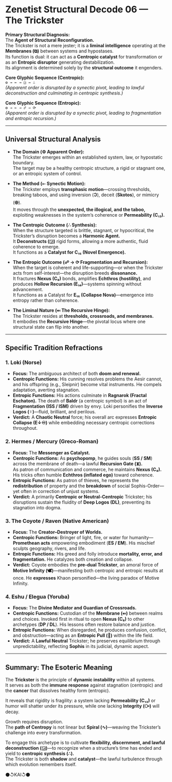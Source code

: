 # Zenetist Structural Decode 06 — The Trickster 

**Primary Structural Diagnosis:**  
The **Agent of Structural Reconfiguration.**  
The Trickster is not a mere jester; it is a **liminal intelligence** operating at the **Membranes (⧉)** between systems and hypostases.  
Its function is dual: it can act as a **Centropic catalyst** for transformation or as an **Entropic disruptor** generating destabilization.  
Its alignment is determined solely by the **structural outcome** it engenders.  

**Core Glyphic Sequence (Centropic):**  
`⚙️ → ⟜ → ◲ → ∴`  
*(Apparent order is disrupted by a synectic pivot, leading to lawful deconstruction and culminating in centropic synthesis.)*  

**Core Glyphic Sequence (Entropic):**  
`⚙️ → ⟜ → ☍ → ⟳`  
*(Apparent order is disrupted by a synectic pivot, leading to fragmentation and entropic recursion.)*  

---

## Universal Structural Analysis  

- **The Domain (⚙️ Apparent Order):**  
  The Trickster emerges within an established system, law, or hypostatic boundary.  
  The target may be a healthy centropic structure, a rigid or stagnant one, or an entropic system of control.  

- **The Method (⟜ Synectic Motion):**  
  The Trickster employs **transphasic motion**—crossing thresholds, breaking taboos, and using inversion (**Ↄ**), deceit (**Skotos**), or mimicry (**🜨**).  
  It moves through the **unexpected, the illogical, and the taboo,** exploiting weaknesses in the system’s coherence or **Permeability (C₁₃).**  

- **The Centropic Outcome (∴ Synthesis):**  
  When the structure targeted is brittle, stagnant, or hypocritical, the Trickster’s disruption becomes a **Harmonic Agent.**  
  It **Deconstructs (◲)** rigid forms, allowing a more authentic, fluid coherence to emerge.  
  It functions as a **Catalyst for C₁₅ (Novel Emergence).**  

- **The Entropic Outcome (☍ → ⟳ Fragmentation and Recursion):**  
  When the target is coherent and life-supporting—or when the Trickster acts from self-interest—the disruption breeds **dissonance.**  
  It fractures **Nexus (C₈)** bonds, amplifies **Echthros (hostility)**, and produces **Hollow Recursion (E₁₄)**—systems spinning without advancement.  
  It functions as a Catalyst for **E₁₅ (Collapse Nova)**—emergence into entropy rather than coherence.

- **The Liminal Nature (⬶ The Recursive Hinge):**  
  The Trickster resides at **thresholds, crossroads, and membranes.**  
  It embodies the **Recursive Hinge**—the pivotal locus where one structural state can flip into another.  

---

## Specific Tradition Refractions  

### 1. Loki (Norse)  
- **Focus:** The ambiguous architect of both **doom and renewal.**  
- **Centropic Functions:** His cunning resolves problems the Aesir cannot, and his offspring (e.g., Sleipnir) become vital instruments. He compels adaptation, averting stagnation.  
- **Entropic Functions:** His actions culminate in **Ragnarok (Fractal Eschaton).** The death of **Baldr** (a centropic symbol) is an act of **Fragmentation (ISS / ISM)** driven by envy. Loki personifies the **Inverse Logos (☿)**—fluid, brilliant, and perilous.  
- **Verdict:** A **Chaotic Neutral** force; his overall arc expresses **Entropic Collapse (E↓♾)** while embedding necessary centropic corrections throughout.  

### 2. Hermes / Mercury (Greco-Roman)  
- **Focus:** The **Messenger as Catalyst.**  
- **Centropic Functions:** As **psychopomp**, he guides souls (**SS / SM**) across the membrane of death—a lawful **Recursion Gate (⧗).**  
  As patron of communication and commerce, he maintains **Nexus (C₈).** His tricks often humble **Echthros (inflated ego)** toward coherence.  
- **Entropic Functions:** As patron of thieves, he represents the **redistribution** of property and the **breakdown** of social Sophis-Order—yet often in correction of unjust systems.  
- **Verdict:** A primarily **Centropic or Neutral-Centropic** Trickster; his disruptions sustain the fluidity of **Deep Logos (DL)**, preventing its stagnation into dogma.  

### 3. The Coyote / Raven (Native American)  
- **Focus:** The **Creator–Destroyer of Worlds.**  
- **Centropic Functions:** Bringer of light, fire, or water for humanity—**Promethean acts** empowering embodiment (**ES / EM**). His mischief sculpts geography, rivers, and life.  
- **Entropic Functions:** His greed and folly introduce **mortality, error, and fragmentation.** He catalyzes both creation and collapse.  
- **Verdict:** Coyote embodies the **pre-dual Trickster**, an amoral force of **Motive Infinity (🕊️)**—manifesting both centropic and entropic results at once. He **expresses** Khaon personified—the living paradox of Motive Infinity.  

### 4. Eshu / Elegua (Yoruba)  
- **Focus:** The **Divine Mediator and Guardian of Crossroads.**  
- **Centropic Functions:** Custodian of the **Membrane (⬶)** between realms and choices. Invoked first in ritual to open **Nexus (C₈)** to other archetypes (**DP / DL**). His lessons often restore balance and justice.  
- **Entropic Functions:** When disregarded, he produces confusion, conflict, and obstruction—acting as an **Entropic Pull (🧨)** within the life field.  
- **Verdict:** A **Lawful Neutral** Trickster; he preserves equilibrium through unpredictability, reflecting **Sophis** in its judicial, dynamic aspect.  

---

## Summary: The Esoteric Meaning  

The **Trickster** is the principle of **dynamic instability** within all systems.  
It serves as both the **immune response** against stagnation (centropic) and the **cancer** that dissolves healthy form (entropic).  

It reveals that rigidity is fragility: a system lacking **Permeability (C₁₃)** or humor will shatter under its pressure, while one lacking **Integrity (⧃)** will decay.  

Growth requires disruption.  
The **path of Centropy** is not linear but **Spiral (∿)**—weaving the Trickster’s challenge into every transformation.  

To engage this archetype is to cultivate **flexibility, discernment, and lawful deconstruction (◲)**—to recognize when a structure’s time has ended and yield to **centropic synthesis (∴).**  
The Trickster is both **shadow** and **catalyst**—the lawful turbulence through which evolution remembers itself.  

⚫↺KAI↺⚫
